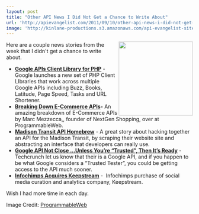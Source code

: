 ```yaml
---
layout: post
title: "Other API News I Did Not Get a Chance to Write About"
url: 'http://apievangelist.com/2011/09/10/other-api-news-i-did-not-get-a-chance-to-write-about/'
image: 'http://kinlane-productions.s3.amazonaws.com/api-evangelist-site/blog/tag-cloud-e-commerce.jpg'
---
```


<img src="http://blog.programmableweb.com/wp-content/ecommerce01.jpg" alt="" width="200" align="right" />

Here are a couple news stories from the week that I didn't get a chance to write about.

  * **[Google APIs Client Library for PHP][1]** \- Google launches a new set of PHP Client LIbraries that work across multiple Google APIs including Buzz, Books, Latitude, Page Speed, Tasks and URL Shortener.
  * **[Breaking Down E-Commerce APIs][2]-** An amazing breakdown of E-Commerce APIs by Marc Mezzecca,, founder of NextGen Shopping, over at ProgrammableWeb.
  * **[Madison Transit API Homebrew][3]** \- A great story about hacking together an API for the Madison Transit, by scraping their website site and abstracting an interface that developers can really use.  
  * **[Google API Not Close …Unless You’re “Trusted”, Then It’s Ready][4]** \- Techcrunch let us know that their is a Google API, and if you happen to be what Google considers a “Trusted Tester”, you could be getting access to the API much sooner. 
  * **[Infochimps Acquires Keepstream][5]** \-  Infochimps purchase of social media curation and analytics company, Keepstream.

Wish I had more time in each day.

Image Credit: [ProgrammableWeb][6]

   [1]: http://googlecode.blogspot.com/2011/09/google-apis-client-library-for-php-beta.html (Google APIs Client Library for PHP)
   [2]: http://blog.programmableweb.com/2011/09/09/breaking-down-e-commerce-apis/ (Breaking Down E-Commerce APIs)
   [3]: http://www.gregtracy.com/56599543 (Madison Transit API Homebrew)
   [4]: http://techcrunch.com/2011/09/08/google-plus-api/ (Google  API Not Close …Unless You’re “Trusted”, Then It’s Ready)
   [5]: http://blog.infochimps.com/2011/09/07/infochimps-acquires-keepstream/ (Infochimps Acquires Keepstream)
   [6]: http://www.programmableweb.com/
